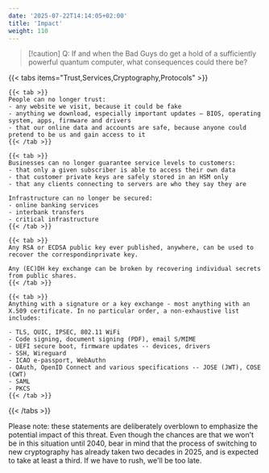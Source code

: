 ```yaml
---
date: '2025-07-22T14:14:05+02:00'
title: 'Impact'
weight: 110
---
```


> [!caution] Q: If and when the Bad Guys do get a hold of a sufficiently powerful quantum computer, what consequences could there be?

{{< tabs items="Trust,Services,Cryptography,Protocols" >}}

    {{< tab >}}
    People can no longer trust:
    - any website we visit, because it could be fake
    - anything we download, especially important updates – BIOS, operating system, apps, firmware and drivers
    - that our online data and accounts are safe, because anyone could pretend to be us and gain access to it
    {{< /tab >}}

    {{< tab >}}
    Businesses can no longer guarantee service levels to customers:
    - that only a given subscriber is able to access their own data
    - that customer private keys are safely stored in an HSM only
    - that any clients connecting to servers are who they say they are

    Infrastructure can no longer be secured:
    - online banking services
    - interbank transfers
    - critical infrastructure
    {{< /tab >}}

    {{< tab >}}
    Any RSA or ECDSA public key ever published, anywhere, can be used to recover the correspondinprivate key.
    
    Any (EC)DH key exchange can be broken by recovering individual secrets from public shares.
    {{< /tab >}}

    {{< tab >}}
    Anything with a signature or a key exchange - most anything with an X.509 certificate. In no particular order, a non-exhaustive list includes:

    - TLS, QUIC, IPSEC, 802.11 WiFi​
    - Code signing, document signing (PDF), email S/MIME​
    - UEFI secure boot, firmware updates -- devices, drivers​
    - SSH​, Wireguard​
    - ICAO e-passport, WebAuthn​
    - OAuth, OpenID Connect and various specifications -- JOSE (JWT), COSE (CWT)​
    - SAML
    - PKCS
    {{< /tab >}}

{{< /tabs >}}

Please note: these statements are deliberately overblown to emphasize the potential impact of this threat. Even though the chances are that we won't be in this situation until 2040, bear in mind that the process of switching to new cryptography has already taken two decades in 2025, and is expected to take at least a third. If we have to rush, we'll be too late.